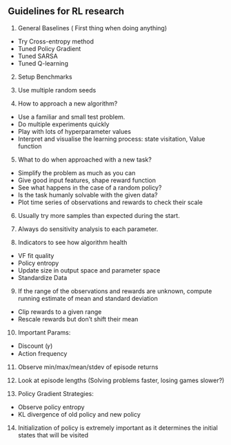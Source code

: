 ## Guidelines for RL research
1. General Baselines ( First thing when doing anything)
* Try Cross-entropy method
* Tuned Policy Gradient
* Tuned SARSA
* Tuned Q-learning

2. Setup Benchmarks
3. Use multiple random seeds

4. How to approach a new algorithm?
* Use a familiar and small test problem.
* Do multiple experiments quickly
* Play with lots of hyperparameter values
* Interpret and visualise the learning process: state visitation, Value function

5. What to do when approached with a new task?

* Simplify the problem as much as you can
* Give good input features, shape reward function
* See what happens in the case of a random policy?
* Is the task humanly solvable with the given data?
* Plot time series of observations and rewards to check their scale

6. Usually try more samples than expected during the start.

7. Always do sensitivity analysis to each parameter.

8. Indicators to see how algorithm health
* VF fit quality
* Policy entropy
* Update size in output space and parameter space
* Standardize Data

9. If the range of the observations and rewards are unknown, compute running estimate of mean and standard deviation
* Clip rewards to a given range
* Rescale rewards but don’t shift their mean

10. Important Params:
* Discount (𝛾)
* Action frequency

11. Observe min/max/mean/stdev of episode returns
12. Look at episode lengths (Solving problems faster, losing games slower?)

13. Policy Gradient Strategies:
* Observe policy entropy
* KL divergence of old policy and new policy

14. Initialization of policy is extremely important as it determines the initial states that will be visited
